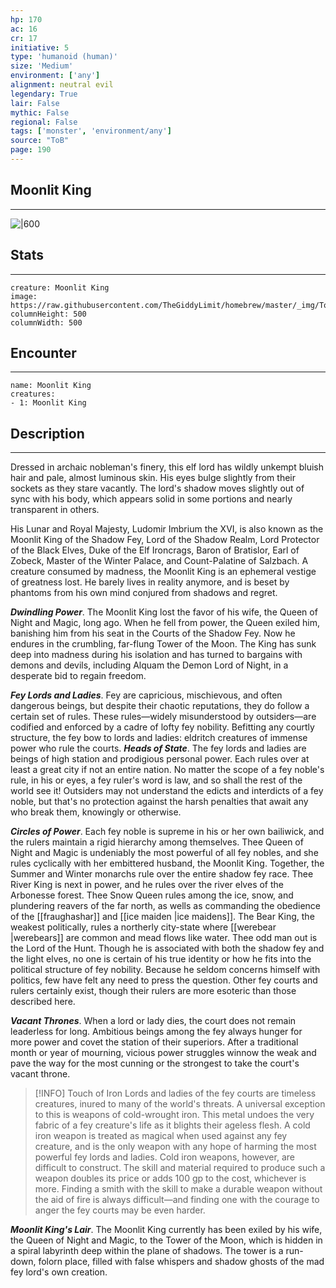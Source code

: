 ```yaml
---
hp: 170
ac: 16
cr: 17
initiative: 5
type: 'humanoid (human)'    
size: 'Medium'
environment: ['any']
alignment: neutral evil
legendary: True
lair: False
mythic: False
regional: False
tags: ['monster', 'environment/any']
source: "ToB"
page: 190
---
```


## Moonlit King
---

![|600](https://raw.githubusercontent.com/TheGiddyLimit/homebrew/master/_img/ToB/Moonlit%20King.webp)

## Stats
---

```statblock
creature: Moonlit King
image: https://raw.githubusercontent.com/TheGiddyLimit/homebrew/master/_img/ToB/token/Moonlit%20King.png
columnHeight: 500
columnWidth: 500
```

## Encounter
---

```encounter-table
name: Moonlit King
creatures:
- 1: Moonlit King
```

## Description
---
Dressed in archaic nobleman's finery, this elf lord has wildly unkempt bluish hair and pale, almost luminous skin. His eyes bulge slightly from their sockets as they stare vacantly. The lord's shadow moves slightly out of sync with his body, which appears solid in some portions and nearly transparent in others.

His Lunar and Royal Majesty, Ludomir Imbrium the XVI, is also known as the Moonlit King of the Shadow Fey, Lord of the Shadow Realm, Lord Protector of the Black Elves, Duke of the Elf Ironcrags, Baron of Bratislor, Earl of Zobeck, Master of the Winter Palace, and Count-Palatine of Salzbach. A creature consumed by madness, the Moonlit King is an ephemeral vestige of greatness lost. He barely lives in reality anymore, and is beset by phantoms from his own mind conjured from shadows and regret.

**_Dwindling Power_**. The Moonlit King lost the favor of his wife, the Queen of Night and Magic, long ago. When he fell from power, the Queen exiled him, banishing him from his seat in the Courts of the Shadow Fey. Now he endures in the crumbling, far-flung Tower of the Moon. The King has sunk deep into madness during his isolation and has turned to bargains with demons and devils, including Alquam the Demon Lord of Night, in a desperate bid to regain freedom.


**_Fey Lords and Ladies_**. Fey are capricious, mischievous, and often dangerous beings, but despite their chaotic reputations, they do follow a certain set of rules. These rules—widely misunderstood by outsiders—are codified and enforced by a cadre of lofty fey nobility. Befitting any courtly structure, the fey bow to lords and ladies: eldritch creatures of immense power who rule the courts.
**_Heads of State_**. The fey lords and ladies are beings of high station and prodigious personal power. Each rules over at least a great city if not an entire nation. No matter the scope of a fey noble's rule, in his or eyes, a fey ruler's word is law, and so shall the rest of the world see it! Outsiders may not understand the edicts and interdicts of a fey noble, but that's no protection against the harsh penalties that await any who break them, knowingly or otherwise.

**_Circles of Power_**. Each fey noble is supreme in his or her own bailiwick, and the rulers maintain a rigid hierarchy among themselves. Thee Queen of Night and Magic is undeniably the most powerful of all fey nobles, and she rules cyclically with her embittered husband, the Moonlit King. Together, the Summer and Winter monarchs rule over the entire shadow fey race. Thee River King is next in power, and he rules over the river elves of the Arbonesse forest. Thee Snow Queen rules among the ice, snow, and plundering reavers of the far north, as wells as commanding the obedience of the [[fraughashar]] and [[ice maiden \|ice maidens]]. The Bear King, the weakest politically, rules a northerly city-state where [[werebear \|werebears]] are common and mead flows like water.
Thee odd man out is the Lord of the Hunt. Though he is associated with both the shadow fey and the light elves, no one is certain of his true identity or how he fits into the political structure of fey nobility. Because he seldom concerns himself with politics, few have felt any need to press the question.
Other fey courts and rulers certainly exist, though their rulers are more esoteric than those described here.

**_Vacant Thrones_**. When a lord or lady dies, the court does not remain leaderless for long. Ambitious beings among the fey always hunger for more power and covet the station of their superiors. After a traditional month or year of mourning, vicious power struggles winnow the weak and pave the way for the most cunning or the strongest to take the court's vacant throne.


> [!INFO] Touch of Iron
>Lords and ladies of the fey courts are timeless creatures, inured to many of the world's threats. A universal exception to this is weapons of cold-wrought iron. This metal undoes the very fabric of a fey creature's life as it blights their ageless flesh. A cold iron weapon is treated as magical when used against any fey creature, and is the only weapon with any hope of harming the most powerful fey lords and ladies.
>Cold iron weapons, however, are difficult to construct. The skill and material required to produce such a weapon doubles its price or adds 100 gp to the cost, whichever is more. Finding a smith with the skill to make a durable weapon without the aid of fire is always difficult—and finding one with the courage to anger the fey courts may be even harder.

**_Moonlit King's Lair_**. The Moonlit King currently has been exiled by his wife, the Queen of Night and Magic, to the Tower of the Moon, which is hidden in a spiral labyrinth deep within the plane of shadows. The tower is a run-down, folorn place, filled with false whispers and shadow ghosts of the mad fey lord's own creation.




